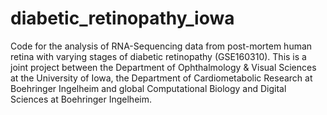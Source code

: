 # diabetic_retinopathy_iowa
Code for the analysis of RNA-Sequencing data from post-mortem human retina with varying stages of diabetic retinopathy (GSE160310). This is a joint project between the Department of Ophthalmology &amp; Visual Sciences at the University of Iowa, the Department of Cardiometabolic Research at Boehringer Ingelheim and global Computational Biology and Digital Sciences at Boehringer Ingelheim.
